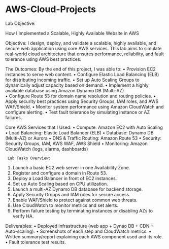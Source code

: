 # AWS-Cloud-Projects
Lab Objective:  

How I Implemented a Scalable, Highly Available Website in AWS 
 
Objective: 
I design, deploy, and validate a scalable, highly available, and secure web application using core AWS services. This lab aims to simulate real-world cloud architecture that ensures performance, reliability, and fault tolerance using AWS best practices. 
 
The Outcomes: 
By the end of this project, I was able to: 
•	Provision EC2 instances to serve web content. 
•	Configure Elastic Load Balancing (ELB) for distributing incoming traffic. 
•	Set up Auto Scaling Groups to dynamically adjust capacity based on demand. 
•	Implement a highly available database using Amazon Dynamo DB (Multi-AZ)  
•	Configure Route 53 for domain name resolution and routing policies. 
•	Apply security best practices using Security Groups, IAM roles, and AWS WAF/Shield. 
•	Monitor system performance using Amazon CloudWatch and configure alerting. 
•	Test fault tolerance by simulating instance or AZ failures. 
  
Core AWS Services that I Used: 
•	Compute: Amazon EC2 with Auto Scaling 
•	Load Balancing: Elastic Load Balancer (ELB) 
•	Database: Dynamo DB (Multi-AZ) or Aurora 
•	DNS & Traffic Routing: Amazon Route 53 
•	Security: Security Groups, IAM, AWS WAF, AWS Shield 
•	Monitoring: Amazon CloudWatch (logs, alarms, dashboards) 
  
     Lab Tasks Overview: 
1.	Launch a basic EC2 web server in one Availability Zone. 
2.	Register and configure a domain in Route 53. 
3.	Deploy a Load Balancer in front of EC2 instances. 
4.	Set up Auto Scaling based on CPU utilization. 
5.	Launch a multi-AZ Dynamo DB database for backend storage. 
6.	Apply Security Groups and IAM roles for secure access. 
7.	Enable WAF/Shield to protect against common web threats. 
8.	Use CloudWatch to monitor metrics and set alerts. 
9.	Perform failure testing by terminating instances or disabling AZs to verify HA. 
  
Deliverables: 
•	Deployed infrastructure (web app + Dynao DB + CDN + Auto-scaling). 
•	Screenshots of each step and CloudWatch metrics. 
•	Written summary/report explaining each AWS component used and its role. 
•	Fault tolerance test results. 
 

